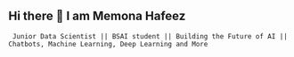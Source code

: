 ## Hi there 👋 I am Memona Hafeez
     Junior Data Scientist || BSAI student || Building the Future of AI || Chatbots, Machine Learning, Deep Learning and More



<!--
**Memona-hafeez/Memona-hafeez** is a ✨ _special_ ✨ repository because its `README.md` (this file) appears on your GitHub profile.

